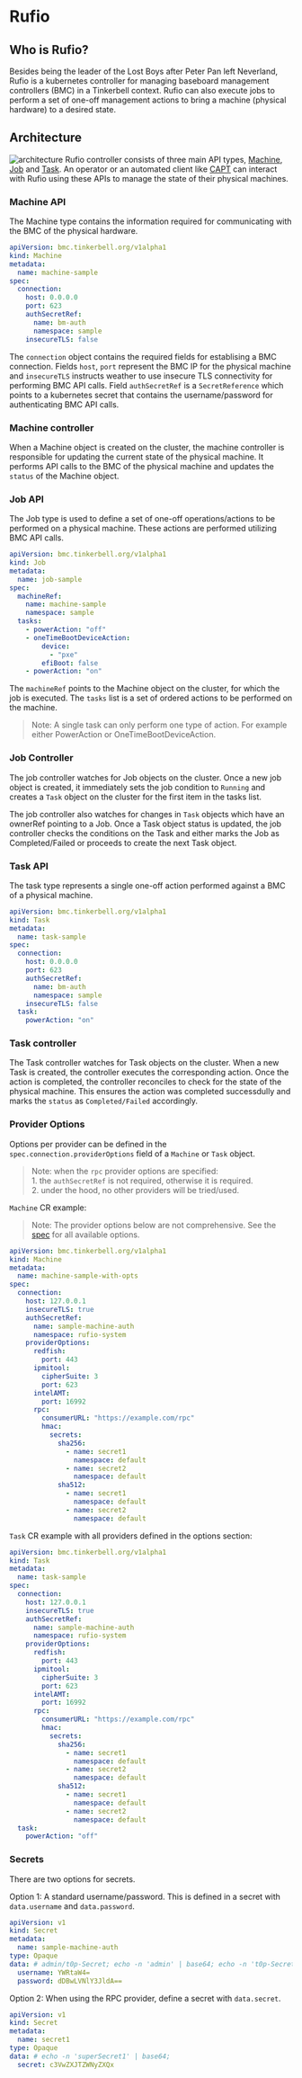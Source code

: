 # Rufio

## Who is Rufio?

Besides being the leader of the Lost Boys after Peter Pan left Neverland, Rufio is a kubernetes controller for managing baseboard management controllers (BMC) in a Tinkerbell context. Rufio can also execute jobs to perform a set of one-off management actions to bring a machine (physical hardware) to a desired state.

## Architecture

![architecture](puml/architecture.png)
Rufio controller consists of three main API types, [Machine](https://github.com/tinkerbell/rufio/blob/main/api/v1alpha1/machine.go), [Job](https://github.com/tinkerbell/rufio/blob/main/api/v1alpha1/job.go) and [Task](https://github.com/tinkerbell/rufio/blob/main/api/v1alpha1/task.go). An operator or an automated client like [CAPT](https://github.com/tinkerbell/cluster-api-provider-tinkerbell) can interact with Rufio using these APIs to manage the state of their physical machines.

### Machine API

The Machine type contains the information required for communicating with the BMC of the physical hardware.

```yaml
apiVersion: bmc.tinkerbell.org/v1alpha1
kind: Machine
metadata:
  name: machine-sample
spec:
  connection:
    host: 0.0.0.0
    port: 623
    authSecretRef:
      name: bm-auth
      namespace: sample
    insecureTLS: false
```

The `connection` object contains the required fields for establising a BMC connection. Fields `host`, `port` represent the BMC IP for the physical machine and `insecureTLS` instructs weather to use insecure TLS connectivity for performing BMC API calls. Field `authSecretRef` is a `SecretReference` which points to a kubernetes secret that contains the username/password for authenticating BMC API calls.

### Machine controller

When a Machine object is created on the cluster, the machine controller is responsible for updating the current state of the physical machine. It performs API calls to the BMC of the physical machine and updates the `status` of the Machine object.

### Job API

The Job type is used to define a set of one-off operations/actions to be performed on a physical machine. These actions are performed utilizing BMC API calls.

```yaml
apiVersion: bmc.tinkerbell.org/v1alpha1
kind: Job
metadata:
  name: job-sample
spec:
  machineRef:
    name: machine-sample
    namespace: sample
  tasks:
    - powerAction: "off"
    - oneTimeBootDeviceAction:
        device:
          - "pxe"
        efiBoot: false
    - powerAction: "on"
```

The `machineRef` points to the Machine object on the cluster, for which the job is executed. The `tasks` list is a set of ordered actions to be performed on the machine.
> Note: A single task can only perform one type of action. For example either PowerAction or OneTimeBootDeviceAction.

### Job Controller

The job controller watches for Job objects on the cluster. Once a new job object is created, it immediately sets the job condition to `Running` and creates a `Task` object on the cluster for the first item in the tasks list.

The job controller also watches for changes in `Task` objects which have an ownerRef pointing to a Job. Once a Task object status is updated, the job controller checks the conditions on the Task and either marks the Job as Completed/Failed or proceeds to create the next Task object.

### Task API

The task type represents a single one-off action performed against a BMC of a physical machine.

```yaml
apiVersion: bmc.tinkerbell.org/v1alpha1
kind: Task
metadata:
  name: task-sample
spec:
  connection:
    host: 0.0.0.0
    port: 623
    authSecretRef:
      name: bm-auth
      namespace: sample
    insecureTLS: false
  task:
    powerAction: "on"
```

### Task controller

The Task controller watches for Task objects on the cluster. When a new Task is created, the controller executes the corresponding action. Once the action is completed, the controller reconciles to check for the state of the physical machine. This ensures the action was completed successdully and marks the `status` as `Completed/Failed` accordingly.

### Provider Options

Options per provider can be defined in the `spec.connection.providerOptions` field of a `Machine` or `Task` object.

> Note: when the `rpc` provider options are specified:  
    1. the `authSecretRef` is not required, otherwise it is required.  
    2. under the hood, no other providers will be tried/used.

`Machine` CR example:

> Note: The provider options below are not comprehensive. See the [spec](../api/v1alpha1/) for all available options.

```yaml
apiVersion: bmc.tinkerbell.org/v1alpha1
kind: Machine
metadata:
  name: machine-sample-with-opts
spec:
  connection:
    host: 127.0.0.1
    insecureTLS: true
    authSecretRef:
      name: sample-machine-auth
      namespace: rufio-system
    providerOptions:
      redfish:
        port: 443
      ipmitool:
        cipherSuite: 3
        port: 623
      intelAMT:
        port: 16992
      rpc:
        consumerURL: "https://example.com/rpc"
        hmac:
          secrets:
            sha256:
              - name: secret1
                namespace: default
              - name: secret2
                namespace: default
            sha512:
              - name: secret1
                namespace: default
              - name: secret2
                namespace: default
```

`Task` CR example with all providers defined in the options section:

```yaml
apiVersion: bmc.tinkerbell.org/v1alpha1
kind: Task
metadata:
  name: task-sample
spec:
  connection:
    host: 127.0.0.1
    insecureTLS: true
    authSecretRef:
      name: sample-machine-auth
      namespace: rufio-system
    providerOptions:
      redfish:
        port: 443
      ipmitool:
        cipherSuite: 3
        port: 623
      intelAMT:
        port: 16992
      rpc:
        consumerURL: "https://example.com/rpc"
        hmac:
          secrets:
            sha256:
              - name: secret1
                namespace: default
              - name: secret2
                namespace: default
            sha512:
              - name: secret1
                namespace: default
              - name: secret2
                namespace: default
  task:
    powerAction: "off"
```

### Secrets

There are two options for secrets.

Option 1: A standard username/password. This is defined in a secret with `data.username` and `data.password`.

```yaml
apiVersion: v1
kind: Secret
metadata:
  name: sample-machine-auth
type: Opaque
data: # admin/t0p-Secret; echo -n 'admin' | base64; echo -n 't0p-Secret' | base64
  username: YWRtaW4=
  password: dDBwLVNlY3JldA==
```

Option 2: When using the RPC provider, define a secret with `data.secret`.

```yaml
apiVersion: v1
kind: Secret
metadata:
  name: secret1
type: Opaque
data: # echo -n 'superSecret1' | base64;
  secret: c3VwZXJTZWNyZXQx
```
